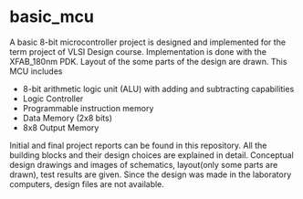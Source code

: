 # basic_mcu
A basic 8-bit microcontroller project is designed and implemented for the term project of VLSI Design course. Implementation is done with the XFAB_180nm PDK. Layout of the some parts of the design are drawn. This MCU includes
  *  8-bit arithmetic logic unit (ALU) with adding and subtracting capabilities
  *  Logic Controller
  *  Programmable instruction memory
  *  Data Memory (2x8 bits)
  *  8x8 Output Memory

Initial and final project reports can be found in this repository. All the building blocks and their design choices are explained in detail. Conceptual design drawings and images of schematics, layout(only some parts are drawn), test results are given. Since the design was made in the laboratory computers, design files are not available. 

